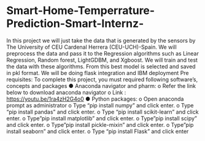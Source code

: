 # Smart-Home-Temperrature-Prediction-Smart-Internz-
In this project we will just take the data that is generated by the sensors by The University of
CEU Cardenal Herrera (CEU-UCH)-Spain. We will preprocess the data and pass it to the
Regression algorithms such as Linear Regression, Random forest, LightGDBM, and Xgboost.
We will train and test the data with these algorithms. From this best model is selected and
saved in pkl format. We will be doing flask integration and IBM deployment
Pre requisites:
To complete this project, you must required following software’s, concepts and packages
● Anaconda navigator and pharm:
o Refer the link below to download anaconda navigator
o Link : https://youtu.be/1ra4zH2G4o0
● Python packages:
o Open anaconda prompt as administrator
o Type “pip install numpy” and click enter.
o Type “pip install pandas” and click enter.
o Type “pip install scikit-learn” and click enter.
o Type”pip install matplotlib” and click enter.
o Type”pip install scipy” and click enter.
o Type”pip install pickle-mixin” and click enter.
o Type”pip install seaborn” and click enter.
o Type “pip install Flask” and click enter
